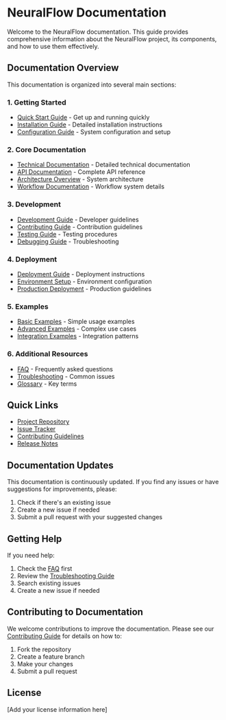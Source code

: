 # NeuralFlow Documentation

Welcome to the NeuralFlow documentation. This guide provides comprehensive information about the NeuralFlow project, its components, and how to use them effectively.

## Documentation Overview

This documentation is organized into several main sections:

### 1. Getting Started
- [Quick Start Guide](guides/quickstart.md) - Get up and running quickly
- [Installation Guide](guides/installation.md) - Detailed installation instructions
- [Configuration Guide](guides/configuration.md) - System configuration and setup

### 2. Core Documentation
- [Technical Documentation](TECHNICAL_DOCUMENTATION.md) - Detailed technical documentation
- [API Documentation](api/README.md) - Complete API reference
- [Architecture Overview](architecture/README.md) - System architecture
- [Workflow Documentation](workflow.md) - Workflow system details

### 3. Development
- [Development Guide](development/README.md) - Developer guidelines
- [Contributing Guide](development/CONTRIBUTING.md) - Contribution guidelines
- [Testing Guide](development/TESTING.md) - Testing procedures
- [Debugging Guide](guides/debugging.md) - Troubleshooting

### 4. Deployment
- [Deployment Guide](deployment/README.md) - Deployment instructions
- [Environment Setup](deployment/ENVIRONMENT.md) - Environment configuration
- [Production Deployment](deployment/PRODUCTION.md) - Production guidelines

### 5. Examples
- [Basic Examples](examples/basic.md) - Simple usage examples
- [Advanced Examples](examples/advanced.md) - Complex use cases
- [Integration Examples](examples/integration.md) - Integration patterns

### 6. Additional Resources
- [FAQ](guides/faq.md) - Frequently asked questions
- [Troubleshooting](guides/troubleshooting.md) - Common issues
- [Glossary](guides/glossary.md) - Key terms

## Quick Links

- [Project Repository](https://github.com/yourusername/neuralflow)
- [Issue Tracker](https://github.com/yourusername/neuralflow/issues)
- [Contributing Guidelines](development/CONTRIBUTING.md)
- [Release Notes](development/CHANGELOG.md)

## Documentation Updates

This documentation is continuously updated. If you find any issues or have suggestions for improvements, please:

1. Check if there's an existing issue
2. Create a new issue if needed
3. Submit a pull request with your suggested changes

## Getting Help

If you need help:

1. Check the [FAQ](guides/faq.md) first
2. Review the [Troubleshooting Guide](guides/troubleshooting.md)
3. Search existing issues
4. Create a new issue if needed

## Contributing to Documentation

We welcome contributions to improve the documentation. Please see our [Contributing Guide](development/CONTRIBUTING.md) for details on how to:

1. Fork the repository
2. Create a feature branch
3. Make your changes
4. Submit a pull request

## License

[Add your license information here]
